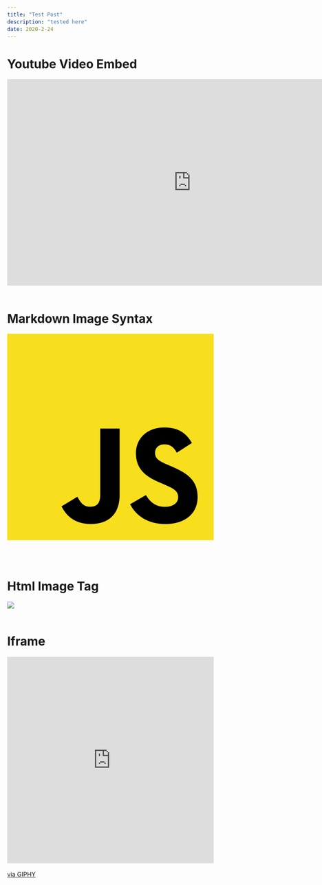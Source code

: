 ```yaml
---
title: "Test Post"
description: "tested here"
date: 2020-2-24
---
```


# Youtube Video Embed

<iframe width="853" height="480" src="https://www.youtube.com/embed/3GwjfUFyY6M" frameborder="0" allow="accelerometer; autoplay; encrypted-media; gyroscope; picture-in-picture" allowfullscreen></iframe>

<br />
<br />

# Markdown Image Syntax

![./jslogo.png](./jslogo.png)

<br />
<br />

# Html Image Tag

<img src="{% $assets('./giphy.gif') %}" />

<br />
<br />

# Iframe

<iframe src="https://giphy.com/embed/35DmVHlLURCWBxmK8j" width="480" height="480" frameBorder="0" class="giphy-embed" allowFullScreen></iframe><p><a href="https://giphy.com/gifs/cute-aww-eyebleach-35DmVHlLURCWBxmK8j">via GIPHY</a></p>

